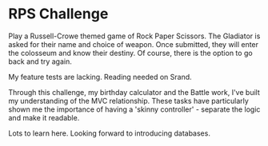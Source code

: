 # RPS Challenge

Play a Russell-Crowe themed game of Rock Paper Scissors. The Gladiator is asked for their name and choice of weapon. Once submitted, they will enter the colosseum and know their destiny. Of course, there is the option to go back and try again.

My feature tests are lacking. Reading needed on Srand. 

Through this challenge, my birthday calculator and the Battle work, I've built my understanding of the MVC relationship. These tasks have particularly shown me the importance of having a 'skinny controller' - separate the logic and make it readable.

Lots to learn here. Looking forward to introducing databases.
